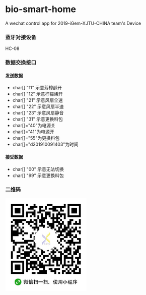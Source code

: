# bio-smart-home
A wechat control app for 2019-iGem-XJTU-CHINA team's Device

### 蓝牙对接设备

HC-08

### 数据交换接口

#### 发送数据

- char[] "11" 示意芳樟醇开
- char[] "12" 示意柠檬烯开
- char[] "21" 示意风扇全速
- char[] "22" 示意风扇半速
- char[] "23" 示意风扇静音
- char[] "31" 示意更换料包
- char[]="40"为电源关
- char[]="41"为电源开
- char[]="55"为更换料包
- char[]="d201910091403"为时间

#### 接受数据

- char[] "00" 示意无法切换
- char[] "99" 示意更换料包

### 二维码

![](./QR/gh_8af38ff9b189_258.jpg)
